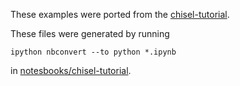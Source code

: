 These examples were ported from the
[chisel-tutorial](https://github.com/ucb-bar/chisel-tutorial).

These files were generated by running
```
ipython nbconvert --to python *.ipynb
```
in [notesbooks/chisel-tutorial](https://github.com/phanrahan/magma/tree/master/notebooks/chisel-tutorial).
